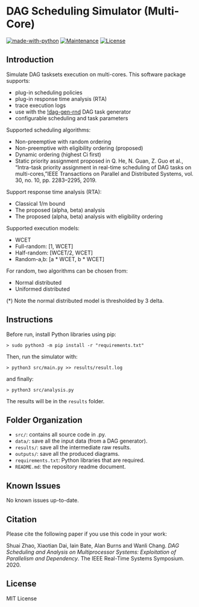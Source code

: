 # DAG Scheduling Simulator (Multi-Core)

[![made-with-python](https://img.shields.io/badge/Made%20with-Python-1f425f.svg)](https://www.python.org/)
[![Maintenance](https://img.shields.io/badge/Maintained%3F-yes-green.svg)](https://GitHub.com/Naereen/StrapDown.js/graphs/commit-activity)
[![License](http://img.shields.io/:license-mit-blue.svg)](http://badges.mit-license.org)

## Introduction

Simulate DAG tasksets execution on multi-cores. This software package supports:

- plug-in scheduling policies
- plug-in response time analysis (RTA)
- trace execution logs
- use with the [!dag-gen-rnd](https://github.com/automaticdai/dag-gen-rnd) DAG task generator
- configurable scheduling and task parameters


Supported scheduling algorithms:

- Non-preemptive with random ordering
- Non-preemptive with eligibility ordering (proposed)
- Dynamic ordering (highest Ci first)
- Static priority assignment proposed in Q. He, N. Guan, Z. Guo et al., “Intra-task priority assignment in real-time  scheduling  of  DAG  tasks  on  multi-cores,”IEEE  Transactions  on Parallel and Distributed Systems, vol. 30, no. 10, pp. 2283–2295, 2019.


Support response time analysis (RTA):

- Classical 1/m bound
- The proposed (alpha, beta) analysis
- The proposed (alpha, beta) analysis with eligibility ordering


Supported execution models:

- WCET
- Full-random: [1, WCET]
- Half-random: [WCET/2, WCET]
- Random-a,b: [a * WCET, b * WCET]


For random, two algorithms can be chosen from:

- Normal distributed
- Uniformed distributed

(*) Note the normal distributed model is thresholded by 3 delta.


## Instructions

Before run, install Python libraries using pip:

`> sudo python3 -m pip install -r "requirements.txt"`

Then, run the simulator with:

`> python3 src/main.py >> results/result.log`

and finally:

`> python3 src/analysis.py`

The results will be in the `results` folder.

## Folder Organization

- `src/`: contains all source code in .py.
- `data/`: save all the input data (from a DAG generator).
- `results/`: save all the intermediate raw results.
- `outputs/`: save all the produced diagrams.
- `requirements.txt`: Python libraries that are required.
- `README.md`: the repository readme document.


## Known Issues

No known issues up-to-date.


## Citation

Please cite the following paper if you use this code in your work:

Shuai Zhao, Xiaotian Dai, Iain Bate, Alan Burns and Wanli Chang. *DAG Scheduling and Analysis on Multiprocessor Systems: Exploitation of Parallelism and Dependency*. The IEEE Real-Time Systems Symposium. 2020.


## License

MIT License
